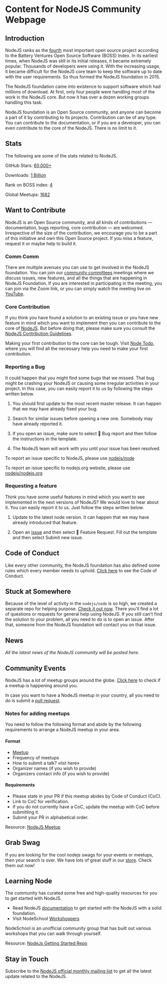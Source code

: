 # Content for NodeJS Community Webpage

## Introduction

NodeJS ranks as the [fourth]((https://www.battery.com/powered/boss-index-tracking-explosive-growth-open-source-software/)) most important open source project according to the Battery Ventures Open Source Software (BOSS) Index. In its earliest times, when NodeJS was still in its initial releases, it became extremely popular. Thousands of developers were using it. With the increasing usage, it became difficult for the NodeJS core team to keep the software up to date with the user requirements. So thus formed the NodeJS foundation in 2015.

The NodeJS foundation came into existence to support software which had millions of download. At first, only four people were handling most of the work in the NodeJS core. But now it has over a dozen working groups handling this task.

NodeJS foundation is an Open Source community, and anyone can become a part of it by contributing to its projects. Contribution can be of any type. You can contribute to the documentation, or if you are a developer, you can even contribute to the core of the NodeJS. There is no limit to it.

## Stats

The following are some of the stats related to NodeJS.

GitHub Stars: [60,000+](https://github.com/nodejs/node)

Downloads: [1 Billion](https://medium.com/@nodejs/more-than-a-billion-downloads-of-node-js-952a8a98eb42)

Rank on BOSS index: [4](https://www.battery.com/powered/boss-index-tracking-explosive-growth-open-source-software/)

Global Meetups: [1682](https://www.meetup.com/topics/nodejs/)

## Want to Contribute

NodeJS is an Open Source community, and all kinds of contributions — documentation, bugs reporting, core contribution — are welcomed. Irrespective of the size of the contribution, we encourage you to be a part of this initiative and own this Open Source project. If you miss a feature, request it or maybe help to build it.

### Comm Comm

There are multiple avenues you can use to get involved in the NodeJS foundation. You can join our [community committees](https://github.com/nodejs/community-committee) meetings where we discuss issues, new features, and all the things that are happening in NodeJS Foundation. If you are interested in participating in the meeting, you can join via the Zoom link, or you can simply watch the meeting live on [YouTube](https://www.youtube.com/channel/UCQPYJluYC_sn_Qz_XE-YbTQ).

### Core Contribution

If you think you have found a solution to an existing issue or you have new feature in mind which you want to implement then you can contribute to the core of [NodeJS](https://github.com/nodejs/node). But before doing that, please make sure you consult the [NodeJS Contribution Guidelines](https://github.com/nodejs/node/blob/master/CONTRIBUTING.md#pull-requests).

Making your first contribution to the core can be tough. Visit [Node Todo](https://www.nodetodo.org), where you will find all the necessary help you need to make your first contribution.

### Reporting a Bug

It could happen that you might find some bugs that we missed. That bug might be crashing your NodeJS or causing some irregular activities in your project. In this case, you can easily report it to us by following the steps written below.

1. You should first update to the most recent master release. It can happen that we may have already fixed your bug.

2. Search for similar issues before opening a new one. Somebody may have already reported it.

3. If you open an issue, make sure to select 🐛 Bug report and then follow the instructions in the template.

4. The NodeJS team will work with you until your issue has been resolved.

To report an issue specific to NodeJS, please use [nodejs/node](https://github.com/nodejs/node/issues)

To report an issue specific to nodejs.org website, please use [nodejs/nodejs.org](https://github.com/nodejs/nodejs.org/issues)

### Requesting a feature

Think you have some useful features in mind which you want to see implemented in the next versions of NodeJS? We would love to hear about it. You can easily report it to us. Just follow the steps written below.

1. Update to the latest node version. It can happen that we may have already introduced that feature.

2. Open an [issue](https://github.com/nodejs/node/issues) and then select 🚀 Feature Request. Fill out the template and then select Submit new issue.

## Code of Conduct

Like every other community, the NodeJS foundation has also defined some rules which every member needs to uphold. [Click here](https://github.com/nodejs/outreach/blob/master/CODE_OF_CONDUCT.md) to see the Code of Conduct.

## Stuck at Somewhere

Because of the level of activity in the `nodejs/node` is so high, we created a separate repo for helping purpose. [Check it out now](https://github.com/nodejs/help/issues). There you'll find a lot of questions or requests for general help using NodeJS. If you still can't find the solution to your problem, all you need to do is to open an issue. After that, someone from the NodeJS foundation will contact you on that issue.

## News

*All the latest news of the NodeJS community will be posted here.*

## Community Events

NodeJS has a lot of meetup groups around the globe. [Click here](https://nodejs.org/en/get-involved/node-meetups/) to check if a meetup is happening around you.

In case you want to have a NodeJS meetup in your country, all you need to do is submit a [pull request](https://github.com/nodejs/nodejs.org).

### Notes for adding meetups

You need to follow the following format and abide by the following requirements to arrange a NodeJS meetup in your area.

#### Format

* [Meetup](https://www.meetup.com/pdxnode/)
* Frequency of meetups
* How to submit a talk? «list here»
* Organizer names (if you wish to provide)
* Organizers contact info (if you wish to provide)

#### Requirements

* Please state in your PR if this meetup abides by Code of Conduct (CoC).
* Link to CoC for verification.
* If you do not currently have a CoC, update the meetup with CoC before submitting it.
* Submit your PR in alphabetical order.

Resource: [NodeJS Meetup](https://nodejs.org/en/get-involved/node-meetups/)

## Grab Swag

If you are looking for the cool nodejs swags for your events or meetups, then your search is over. We have lots of great stuff in our [store](https://store.nodejs.org). Check them out now!

## Learning Node

The community has curated some free and high-quality resources for you to get started with NodeJS.

* Read NodeJS [documentation](https://nodejs.org/en/docs/) to get started with the NodeJS with a solid foundation.
* Visit NodeSchool [Workshoppers](https://nodeschool.io/#workshoppers)

NodeSchool is an unofficial community group that has built out various workshops that you can walk through yourself.

Resource: [NodeJs Getting Started Repo](https://github.com/nodejs/getting-started)

## Stay in Touch

Subscribe to the [NodeJS official monthly mailing list](https://us14.campaign-archive.com/home/?u=c7c2e114a827812354112c23b&id=f006b61f29) to get all the latest update related to the NodeJS.
